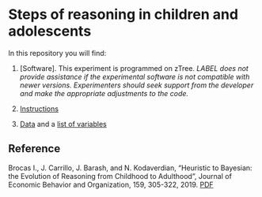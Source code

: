 # Steps of reasoning in children and adolescents

In this repository you will find: 

1. [Software]. This experiment is programmed on zTree. *LABEL does not provide assistance if the experimental software is not compatible with newer versions. Experimenters should seek support from the developer and make the appropriate adjustments to the code.*

2. [Instructions](https://raw.githubusercontent.com/labelinstitute/dev_DM/main/bayes/Instructions.pdf) 

3. [Data](https://github.com/labelinstitute/dev_DM/tree/main/bayes/Data) and a [list of variables](https://raw.githubusercontent.com/labelinstitute/dev_DM/main/bayes/Variables.xlsx)


## Reference
Brocas I., J. Carrillo, J. Barash, and N. Kodaverdian, “Heuristic to Bayesian: the Evolution of Reasoning from Childhood to Adulthood”, Journal of Economic Behavior and Organization, 159, 305-322, 2019. [PDF](http://isabellebrocas.org/Research/Bayes.pdf)

